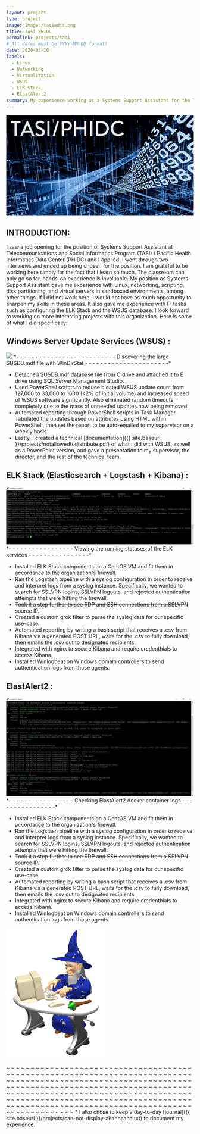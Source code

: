 ```yaml
---
layout: project
type: project
image: images/tasiedit.png
title: TASI-PHIDC
permalink: projects/tasi
# All dates must be YYYY-MM-DD format!
date: 2020-03-10
labels:
  - Linux
  - Networking
  - Virtualization
  - WSUS
  - ELK Stack
  - ElastAlert2
summary: My experience working as a Systems Support Assistant for the Telecommunications and Social Informatics Program (TASI) / Pacific Health Informatics Data Center (PHIDC) at the University of Hawaii.
---
```

<img class="ui image" src="../images/TASI-PHIDC.jpg">

## INTRODUCTION:

I saw a job opening for the position of Systems Support Assistant at Telecommunications and Social Informatics Program (TASI) / Pacific Health Informatics Data Center (PHIDC) and I applied. I went through two interviews and ended up being chosen for the position. I am grateful to be working here simply for the fact that I learn so much. The classroom can only go so far, hands-on experience is invaluable. My position as Systems Support Assistant gave me experience with Linux, networking, scripting, disk partitioning, and virtual servers in sandboxed environments, among other things. If I did not work here, I would not have as much opportunity to sharpen my skills in these areas. It also gave me experience with IT tasks such as configuring the ELK Stack and the WSUS database. I look forward to working on more interesting projects with this organization. Here is some of what I did specifically:

## Windows Server Update Services (WSUS) :

<img class="ui image" src="../images/windirstat.jgep">
*- - - - - - - - - - - - - - - - - - - - - - - - - - Discovering the large SUSDB.mdf file with WinDirStat - - - - - - - - - - - - - - - - - - - - - -*

* Detached SUSDB.mdf database file from C drive and attached it to E drive using SQL Server Management Studio.
* Used PowerShell scripts to reduce bloated WSUS update count from 127,000 to 33,000 to 1600 (<2% of initial volume) and increased speed of WSUS software signficantly. Also eliminated random timeouts completely due to the mass of unneeded updates now being removed.
* Automated reporting through PowerShell scripts in Task Manager. Tabulated the updates based on attributes using HTML within PowerShell, then set the report to be auto-emailed to my supervisor on a weekly basis.
* Lastly, I created a technical [documentation]({{ site.baseurl }}/projects/notallowedtodistribute.pdf) of what I did with WSUS, as well as a PowerPoint version, and gave a presentation to my supervisor, the director, and the rest of the technical team.

## ELK Stack (Elasticsearch + Logstash + Kibana) :

<img class="ui image" src="../images/elastalert.png">
*- - - - - - - - - - - - - - - - - Viewing the running statuses of the ELK services - - - - - - - - - - - - - - - -*

* Installed ELK Stack components on a CentOS VM and fit them in accordance to the organization's firewall.
* Ran the Logstash pipeline with a syslog configuration in order to receive and interpret logs from a syslog instance. Specifically, we wanted to search for SSLVPN logins, SSLVPN logouts, and rejected authentication attempts that were hitting the firewall.
* ~~Took it a step further to see RDP and SSH connections from a SSLVPN source IP.~~
* Created a custom grok filter to parse the syslog data for our specific use-case.
* Automated reporting by writing a bash script that receives a .csv from Kibana via a generated POST URL, waits for the .csv to fully download, then emails the .csv out to designated recipients.
* Integrated with nginx to secure Kibana and require credenthials to access Kibana.
* Installed Winlogbeat on Windows domain controllers to send authentication logs from those agents.

## ElastAlert2 :

<img class="ui image" src="../images/ELK.png">
*- - - - - - - - - - - - - - - - - Checking ElastAlert2 docker container logs - - - - - - - - - - - - - - - -*

* Installed ELK Stack components on a CentOS VM and fit them in accordance to the organization's firewall.
* Ran the Logstash pipeline with a syslog configuration in order to receive and interpret logs from a syslog instance. Specifically, we wanted to search for SSLVPN logins, SSLVPN logouts, and rejected authentication attempts that were hitting the firewall.
* ~~Took it a step further to see RDP and SSH connections from a SSLVPN source IP.~~
* Created a custom grok filter to parse the syslog data for our specific use-case.
* Automated reporting by writing a bash script that receives a .csv from Kibana via a generated POST URL, waits for the .csv to fully download, then emails the .csv out to designated recipients.
* Integrated with nginx to secure Kibana and require credenthials to access Kibana.
* Installed Winlogbeat on Windows domain controllers to send authentication logs from those agents.

<img class="ui small left floated image" src="../images/wizard.gif">

~ ~ ~ ~ ~ ~ ~ ~ ~ ~ ~ ~ ~ ~ ~ ~ ~ ~ ~ ~ ~ ~ ~ ~ ~ ~ ~ ~ ~ ~ ~ ~ ~ ~ ~ ~ ~ ~ ~ ~ ~ ~ ~ ~ ~ ~ ~ ~ ~ ~ ~ ~ ~ ~ ~ ~ ~ ~ ~ ~ ~ ~ ~ ~ ~ ~ ~ ~ ~ ~ ~ ~ ~ ~ ~ ~ ~ ~ ~ ~ ~ ~ ~ ~ ~ ~ ~ ~ ~ ~ ~ ~ ~ ~ ~ ~ ~ ~ ~ ~ ~ ~ ~ ~ ~ ~ ~ ~ ~ ~ ~ ~ ~ ~ ~ ~ ~ ~ ~ ~ ~ ~ ~ ~ ~ ~ ~ ~ ~ ~ ~ ~ ~ ~ ~ ~ ~ ~ ~ ~ ~ ~ ~ ~ ~ ~ ~ ~ ~ ~ ~ ~ ~ ~ ~ ~ ~ ~ ~ ~ ~ ~ ~ ~ ~ ~ ~ ~ ~ ~ ~ ~ ~ ~ ~ ~ ~ ~ ~ ~ ~ ~ ~ ~ ~ ~ ~ ~ ~ ~ ~ ~ ~ ~ ~ ~ ~ ~ ~ ~ ~ ~ ~ ~ ~ ~ ~ ~ ~ ~ ~ ~ ~ ~ ~ ~ ~ ~ ~ ~ ~ ~ ~ ~ ~ ~ ~ ~ ~ ~ ~ ~ ~ ~ ~ ~ ~ ~ ~ ~ ~ ~ ~ ~ ~ ~ ~ ~ ~ ~ ~ ~ ~ ~ ~ ~ ~ ~ ~ ~ ~ ~ ~ ~ ~ ~ ~ ~ ~ ~ ~ ~ ~ ~ ~ ~ ~ ~ ~ ~ * 
I also chose to keep a day-to-day [journal]({{ site.baseurl }}/projects/can-not-display-ahahhaaha.txt) to document my experience. 
